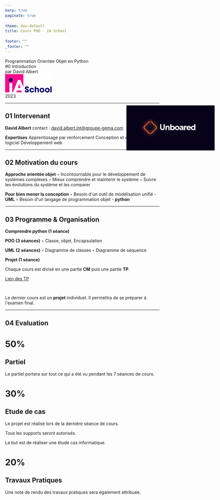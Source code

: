 ```yaml
---
marp: true
paginate: true

theme: dav-default
title: Cours POO - IA School

footer: ""
_footer: ""
---
```


<!-- PARTIE 0 : Présentation du cours -->

<!-- _paginate: skip -->
<!-- _class: cover -->

<div class="coverBlockCenter">
<div class="coverModuleName">Programmation Orientée Objet en Python</div>
<div class="coverCourseName"><span class="important">#0 </span>Introduction </div>
<div class="coverAuthor">par <span class="important">David Albert</span></div>
</div>

<img class="coverFooterLeft" style="background-color:#fff" height="60px" src="assets/img/ia-school-logo.svg" />
<div class="coverYear coverFooterRight">2023</div>

---

<!-- PARTIE 1 : Encadrement -->
<!-- _class: huge -->
<div style="width:30%;position:absolute;right:5%; background-color:#070219;top:10%">
<img width="100%" src="./assets/img/LogoUnboared.png" />
</div>

## **01** Intervenant

**David Albert**
contact : david.albert.int@groupe-gema.com

**Expertises**
Apprentissage par renforcement
Conception et développement logiciel
Développement web

<!--
**Langages**
Français, Anglais, Python, C++, Javascript -->

---

<!-- PARTIE 2 : Motivation -->

## **02** Motivation du cours

<!-- _class: huge -->

**Approche orientée objet**
◦ Incontournable pour le développement de
systèmes complexes
◦ Mieux comprendre et maintenir le système
◦ Suivre les évolutions du système et les comparer

**Pour bien mener la conception**
◦ Besoin d'un outil de modélisation unifié - **UML**
◦ Besoin d'un langage de programmation objet - **python**

---

<!-- PARTIE 3 : Programme & organisation -->

## **03** Programme & Organisation

<!-- _class: huge -->

<div class="flex-horizontal">
<div class="flex-sm">

**Comprendre python (1 séance)**

**POO (3 séances)**
◦ Classe, objet, Encapsulation

**UML (2 séances)**
◦ Diagramme de classes
◦ Diagramme de séquence

**Projet (1 séance)**

</div>
<div class="flex-sm">

<div class="block warning">
<i class="block-icon fas fa-exclamation"></i>

Chaque cours est divisé en une partie **CM** puis une partie **TP**.

<!-- [Lien des CM](https://github.com/blavad/POO)  -->

[Lien des TP](https://github.com/blavad/POO)

</div>

<br/>

<div class="block note">
<i class="block-icon fas fa-info"></i>

Le dernier cours est un **projet** individuel. Il permettra de se préparer à l'examen final.

</div>

</div>
</div>

---

<!-- PARTIE 4 : Evaluation -->

## **04** Evaluation

<!-- _class: huge bg2 -->

<div class="flex-horizontal" style="height:100%;">
<div class="flex-sm">
<div class="block" style="height:80%;">
<!-- <i class="block-icon fas fa-exclamation"></i> -->

# **50%**

## Partiel

Le partiel portera sur tout ce qui a été vu pendant les 7 séances de cours.

</div>
</div>
<div class="flex-sm">
<div class="block"style="height:80%;">

# **30%**

## Etude de cas

Le projet est réalisé lors de la dernière séance de cours.

Tous les supports seront autorisés.

Le but est de réaliser une étude cas informatique.

</div>
</div>
<div class="flex-sm">
<div class="block"style="height:80%;">

# **20%**

## Travaux Pratiques

Une note de rendu des travaux pratiques sera également attribuée.

</div>

</div>
